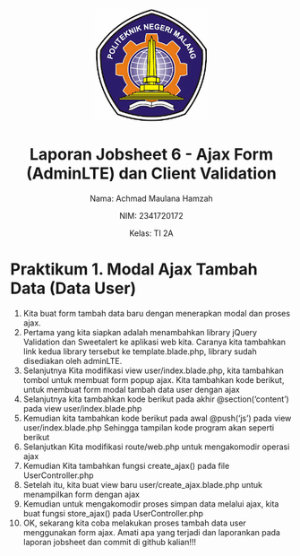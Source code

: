 <div style="text-align: center;">
  <img src="image/LogoPolinema.jpg" width="200">
</div>

<h1 style="text-align: center;">Laporan Jobsheet 6 - Ajax Form (AdminLTE) dan Client Validation</h1>

<p style="text-align: center;">Nama: Achmad Maulana Hamzah</p>
<p style="text-align: center;">NIM: 2341720172</p>
<p style="text-align: center;">Kelas: TI 2A</p>

# Praktikum 1. Modal Ajax Tambah Data (Data User)
1. Kita buat form tambah data baru dengan menerapkan modal dan proses ajax.
2. Pertama yang kita siapkan adalah menambahkan library jQuery Validation dan
Sweetalert ke aplikasi web kita. Caranya kita tambahkan link kedua library tersebut ke
template.blade.php, library sudah disediakan oleh adminLTE.
3. Selanjutnya Kita modifikasi view user/index.blade.php, kita tambahkan tombol untuk
membuat form popup ajax.
Kita tambahkan kode berikut, untuk membuat form modal tambah data user dengan ajax
4. Selanjutnya kita tambahkan kode berikut pada akhir @section(‘content’) pada view
user/index.blade.php
5. Kemudian kita tambahkan kode berikut pada awal @push(‘js’) pada view
user/index.blade.php
Sehingga tampilan kode program akan seperti berikut
6. Selanjutkan Kita modifikasi route/web.php untuk mengakomodir operasi ajax
7. Kemudian Kita tambahkan fungsi create_ajax() pada file UserController.php
8. Setelah itu, kita buat view baru user/create_ajax.blade.php untuk menampilkan form
dengan ajax
9. Kemudian untuk mengakomodir proses simpan data melalui ajax, kita buat fungsi
store_ajax() pada UserController.php
10. OK, sekarang kita coba melakukan proses tambah data user menggunakan form ajax.
Amati apa yang terjadi dan laporankan pada laporan jobsheet dan commit di github
kalian!!!